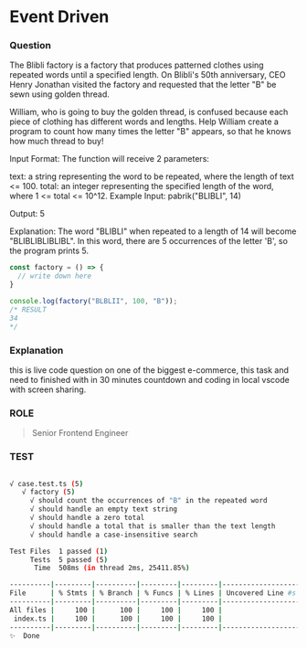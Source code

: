 # Event Driven

### Question

The Blibli factory is a factory that produces patterned clothes using repeated words until a specified length. On Blibli's 50th anniversary, CEO Henry Jonathan visited the factory and requested that the letter "B" be sewn using golden thread.

William, who is going to buy the golden thread, is confused because each piece of clothing has different words and lengths. Help William create a program to count how many times the letter "B" appears, so that he knows how much thread to buy!

Input Format:
The function will receive 2 parameters:

text: a string representing the word to be repeated, where the length of text <= 100.
total: an integer representing the specified length of the word, where 1 <= total <= 10^12.
Example Input:
pabrik("BLIBLI", 14)

Output:
5

Explanation:
The word "BLIBLI" when repeated to a length of 14 will become "BLIBLIBLIBLIBL". In this word, there are 5 occurrences of the letter 'B', so the program prints 5.


```ts
const factory = () => {
  // write down here
}
```

```ts
console.log(factory("BLBLII", 100, "B"));
/* RESULT
34
*/
```

### Explanation
this is live code question on one of the biggest e-commerce, this task and need to finished with in 30 minutes countdown and coding in local vscode with screen sharing.

### ROLE
> Senior Frontend Engineer

### TEST

```bash

√ case.test.ts (5)
   √ factory (5)
     √ should count the occurrences of "B" in the repeated word
     √ should handle an empty text string
     √ should handle a zero total
     √ should handle a total that is smaller than the text length
     √ should handle a case-insensitive search

Test Files  1 passed (1)
     Tests  5 passed (5)
      Time  508ms (in thread 2ms, 25411.85%)

----------|---------|----------|---------|---------|-------------------
File      | % Stmts | % Branch | % Funcs | % Lines | Uncovered Line #s 
----------|---------|----------|---------|---------|-------------------
All files |     100 |      100 |     100 |     100 |                   
 index.ts |     100 |      100 |     100 |     100 |                   
----------|---------|----------|---------|---------|-------------------
✨  Done
```
